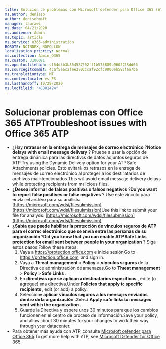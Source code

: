 ```yaml
---
title: Solución de problemas con Microsoft defender para Office 365 (ATP)
ms.author: deniseb
author: denisebmsft
manager: laurawi
ms.date: 04/21/2020
ms.audience: Admin
ms.topic: article
ms.service: o365-administration
ROBOTS: NOINDEX, NOFOLLOW
localization_priority: Normal
ms.collection: Admin_O365
ms.custom: 3100021
ms.openlocfilehash: cf54d5b3b854587202ff1b575889b9602228dd06
ms.sourcegitcommit: 4caf5e6c2fee2903ccaf92cfc9006eb580faa7ba
ms.translationtype: MT
ms.contentlocale: es-ES
ms.lasthandoff: 10/29/2020
ms.locfileid: "48801424"
---
```

# <a name="troubleshoot-issues-with-office-365-atp"></a><span data-ttu-id="6477c-102">Solucionar problemas con Office 365 ATP</span><span class="sxs-lookup"><span data-stu-id="6477c-102">Troubleshoot issues with Office 365 ATP</span></span>

- <span data-ttu-id="6477c-103">¿Hay **retrasos en la entrega de mensajes de correo electrónico** ?</span><span class="sxs-lookup"><span data-stu-id="6477c-103">**Notice delays with email message delivery** ?</span></span> <span data-ttu-id="6477c-104">Pruebe a usar la opción de entrega dinámica para las directivas de datos adjuntos seguros de ATP.</span><span class="sxs-lookup"><span data-stu-id="6477c-104">Try using the Dynamic Delivery option for your ATP Safe Attachments policies.</span></span> <span data-ttu-id="6477c-105">Esto evitará los retrasos en la entrega de mensajes de correo electrónico al proteger a los destinatarios de archivos malintencionados.</span><span class="sxs-lookup"><span data-stu-id="6477c-105">This will avoid email message delivery delays while protecting recipients from malicious files.</span></span>
- <span data-ttu-id="6477c-106">**¿Desea informar de falsos positivos o falsos negativos** ?</span><span class="sxs-lookup"><span data-stu-id="6477c-106">**Do you want to report false positives or false negatives** ?</span></span> <span data-ttu-id="6477c-107">Use este vínculo para enviar el archivo para su análisis: [https://microsoft.com/wdsi/filesubmission](https://microsoft.com/wdsi/filesubmission)</span><span class="sxs-lookup"><span data-stu-id="6477c-107">Use this link to submit your file for analysis: [https://microsoft.com/wdsi/filesubmission](https://microsoft.com/wdsi/filesubmission)</span></span>
- <span data-ttu-id="6477c-108">**¿Sabía que puede habilitar la protección de vínculos seguros de ATP para el correo electrónico que se envía entre las personas de su organización** ?</span><span class="sxs-lookup"><span data-stu-id="6477c-108">**Did you know that you can enable ATP Safe Links protection for email sent between people in your organization** ?</span></span> <span data-ttu-id="6477c-109">Siga estos pasos:</span><span class="sxs-lookup"><span data-stu-id="6477c-109">Follow these steps:</span></span>
    1. <span data-ttu-id="6477c-110">Vaya a https://protection.office.com e inicie sesión.</span><span class="sxs-lookup"><span data-stu-id="6477c-110">Go to https://protection.office.com, and sign in.</span></span>
    2. <span data-ttu-id="6477c-111">Vaya a **Threat management**  >  **Policy**  >  **vínculos seguros** de la Directiva de administración de amenazas.</span><span class="sxs-lookup"><span data-stu-id="6477c-111">Go to **Threat management** > **Policy** > **Safe Links** .</span></span>
    3. <span data-ttu-id="6477c-112">En **directivas que se aplican a destinatarios específicos** , edite (o agregue) una directiva.</span><span class="sxs-lookup"><span data-stu-id="6477c-112">Under **Policies that apply to specific recipients** , edit (or add) a policy.</span></span>
    4. <span data-ttu-id="6477c-113">Seleccione **aplicar vínculos seguros a los mensajes enviados dentro de la organización** .</span><span class="sxs-lookup"><span data-stu-id="6477c-113">Select **Apply safe links to messages sent within the organization** .</span></span>
    5. <span data-ttu-id="6477c-114">Guarde la Directiva y espere unos 30 minutos para que los cambios funcionen en el centro de proceso de información.</span><span class="sxs-lookup"><span data-stu-id="6477c-114">Save your policy, and allow about 30 minutes for your changes to work their way through your datacenter.</span></span>
- <span data-ttu-id="6477c-115">Para obtener más ayuda con ATP, consulte [Microsoft defender para Office 365](https://docs.microsoft.com/microsoft-365/security/office-365-security/office-365-atp).</span><span class="sxs-lookup"><span data-stu-id="6477c-115">To get more help with ATP, see [Microsoft Defender for Office 365](https://docs.microsoft.com/microsoft-365/security/office-365-security/office-365-atp).</span></span>